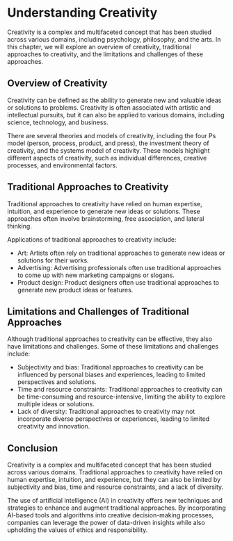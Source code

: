 Understanding Creativity
========================

Creativity is a complex and multifaceted concept that has been studied across various domains, including psychology, philosophy, and the arts. In this chapter, we will explore an overview of creativity, traditional approaches to creativity, and the limitations and challenges of these approaches.

Overview of Creativity
----------------------

Creativity can be defined as the ability to generate new and valuable ideas or solutions to problems. Creativity is often associated with artistic and intellectual pursuits, but it can also be applied to various domains, including science, technology, and business.

There are several theories and models of creativity, including the four Ps model (person, process, product, and press), the investment theory of creativity, and the systems model of creativity. These models highlight different aspects of creativity, such as individual differences, creative processes, and environmental factors.

Traditional Approaches to Creativity
------------------------------------

Traditional approaches to creativity have relied on human expertise, intuition, and experience to generate new ideas or solutions. These approaches often involve brainstorming, free association, and lateral thinking.

Applications of traditional approaches to creativity include:

* Art: Artists often rely on traditional approaches to generate new ideas or solutions for their works.
* Advertising: Advertising professionals often use traditional approaches to come up with new marketing campaigns or slogans.
* Product design: Product designers often use traditional approaches to generate new product ideas or features.

Limitations and Challenges of Traditional Approaches
----------------------------------------------------

Although traditional approaches to creativity can be effective, they also have limitations and challenges. Some of these limitations and challenges include:

* Subjectivity and bias: Traditional approaches to creativity can be influenced by personal biases and experiences, leading to limited perspectives and solutions.
* Time and resource constraints: Traditional approaches to creativity can be time-consuming and resource-intensive, limiting the ability to explore multiple ideas or solutions.
* Lack of diversity: Traditional approaches to creativity may not incorporate diverse perspectives or experiences, leading to limited creativity and innovation.

Conclusion
----------

Creativity is a complex and multifaceted concept that has been studied across various domains. Traditional approaches to creativity have relied on human expertise, intuition, and experience, but they can also be limited by subjectivity and bias, time and resource constraints, and a lack of diversity.

The use of artificial intelligence (AI) in creativity offers new techniques and strategies to enhance and augment traditional approaches. By incorporating AI-based tools and algorithms into creative decision-making processes, companies can leverage the power of data-driven insights while also upholding the values of ethics and responsibility.
